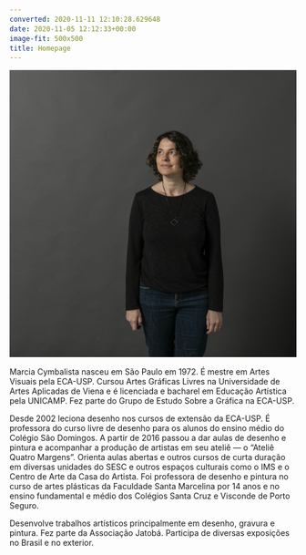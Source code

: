 ```yaml
---
converted: 2020-11-11 12:10:28.629648
date: 2020-11-05 12:12:33+00:00
image-fit: 500x500
title: Homepage
---
```


![Marcia](retrato-marcia.jpg)

Marcia Cymbalista nasceu em São Paulo em 1972. É mestre em Artes Visuais pela ECA-USP. Cursou Artes Gráficas Livres na Universidade de Artes Aplicadas de Viena e é licenciada e bacharel em Educação Artística pela UNICAMP. Fez parte do Grupo de Estudo Sobre a Gráfica na ECA-USP.

Desde 2002 leciona desenho nos cursos de extensão da ECA-USP. É professora do curso livre de desenho para os alunos do ensino médio do Colégio São Domingos. A partir de 2016 passou a dar aulas de desenho e pintura e acompanhar a produção de artistas em seu ateliê — o “Ateliê Quatro Margens”. Orienta aulas abertas e outros cursos de curta duração em diversas unidades do SESC e outros espaços culturais como o IMS e o Centro de Arte da Casa do Artista. Foi professora de desenho e pintura no curso de artes plásticas da Faculdade Santa Marcelina por 14 anos e no ensino fundamental e médio dos Colégios Santa Cruz e Visconde de Porto Seguro.

Desenvolve trabalhos artísticos principalmente em desenho, gravura e pintura. Fez parte da Associação Jatobá. Participa de diversas exposições no Brasil e no exterior.
